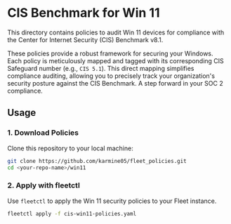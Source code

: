 # CIS Benchmark for Win 11

This directory contains policies to audit Win 11 devices for compliance with the Center for Internet Security (CIS) Benchmark v8.1.

These policies provide a robust framework for securing your Windows. Each policy is meticulously mapped and tagged with its corresponding CIS Safeguard number (e.g., `CIS 5.1`). This direct mapping simplifies compliance auditing, allowing you to precisely track your organization's security posture against the CIS Benchmark. A step forward in your SOC 2 compliance. 

## Usage

### 1. Download Policies

Clone this repository to your local machine:

```sh
git clone https://github.com/karmine05/fleet_policies.git
cd <your-repo-name>/win11
```

### 2. Apply with fleetctl

Use `fleetctl` to apply the Win 11 security policies to your Fleet instance.

```sh
fleetctl apply -f cis-win11-policies.yaml
```